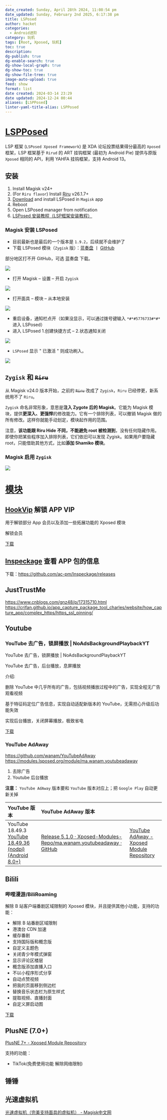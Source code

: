 ```yaml
---
date_created: Sunday, April 28th 2024, 11:08:54 pm
date_updated: Sunday, February 2nd 2025, 6:17:38 pm
title: LSPosed
author: hacket
categories:
  - Android进阶
category: 玩机
tags: [Root, Xposed, 玩机]
toc: true
description: 
dg-publish: true
dg-enable-search: true
dg-show-local-graph: true
dg-show-toc: true
dg-show-file-tree: true
image-auto-upload: true
feed: show
format: list
date created: 2024-03-14 23:29
date updated: 2024-12-24 00:44
aliases: [LSPPosed]
linter-yaml-title-alias: LSPPosed
---
```


# [LSPPosed](https://github.com/LSPosed/LSPosed)

LSP 框架 (`LSPosed Xposed Framework`) 是 XDA 论坛投票结果得分最高的 `Xposed` 框架，LSP 框架基于 `Rirud` 的 ART 挂钩框架 (最初为 Android Pie) 提供与原版 `Xposed` 相同的 API，利用 YAHFA 挂钩框架，支持 Android 13。

## 安装

1. Install Magisk v24+
2. (For `Riru flavor`) Install [Riru](https://github.com/RikkaApps/Riru/releases/latest) v26.1.7+
3. [Download](https://github.com/LSPosed/LSPosed#download) and install LSPosed in `Magisk` app
4. Reboot
5. Open LSPosed manager from notification
6. [LSPosed 安装教程（LSP框架安装教程）](https://magiskcn.com/lsposed-install)

### Magisk 安装 LSPosed

- 目前最新也是最后的一个版本是 `1.9.2`，后续就不会维护了
- 下载 LSPosed 模块（`Zygisk` 版）：[蓝奏盘](https://mrzzoxo.lanzoue.com/b02pfsr2f) 丨 [GitHub](https://github.com/LSPosed/LSPosed/releases/latest)

部分地区打不开 GitHub，可选 蓝奏盘 下载。

![](https://raw.githubusercontent.com/hacket/ObsidianOSS/master/obsidian/20240927101119.png)

- 打开 Magisk – 设置 – 开启 `Zygisk`

![](https://raw.githubusercontent.com/hacket/ObsidianOSS/master/obsidian/20240927101200.png)

- 打开面具 – 模块 – 从本地安装

![](https://raw.githubusercontent.com/hacket/ObsidianOSS/master/obsidian/20240927101228.png)

- 重启设备，通知栏点开（如果没显示，可以通过拨号键输入 `*#*#5776733#*#*` 进入 LSPosed）
- 进入 LSPosed 1.创建快捷方式 – 2.状态通知关闭

![](https://raw.githubusercontent.com/hacket/ObsidianOSS/master/obsidian/20240927101652.png)

- `LSPosed` 显示 " 已激活 " 则成功刷入。

![](https://raw.githubusercontent.com/hacket/ObsidianOSS/master/obsidian/20240927101536.png)

## `Zygisk` 和 ~~`Riru`~~

从 Magisk v24.0 版本开始，之前的 ~~`Riru`~~ 改成了 `Zygisk`，`Riru` 已经停更，新系统用不了 `Riru`。

`Zygisk` 命名非常形象，意思是**注入 Zygote 后的 Magisk**。它能为 Magisk 模块，提供**更深入、更强悍**的修改能力。它有一个排除列表，可以撤销 Magisk 做的所有修改。这样你就能手动划定，模块起作用的范围。

注意，**该功能跟 Riru Hide 不同，不能避免 root 被检测到**，没有任何隐藏作用。即使你把某些程序加入排除列表，它们依旧可以发现 Zygisk。如果用户要隐藏 root，只能借助其他方式，比如**添加 Shamiko 模块**。

### Magisk 启用 `Zygisk`

![](https://raw.githubusercontent.com/hacket/ObsidianOSS/master/obsidian202403170042523.png)

# [模块](https://modules.lsposed.org/)

## [HookVip](https://modules.lsposed.org/module/Hook.JiuWu.Xp#hookvip) 解锁 APP VIP

用于解锁部分 App 会员以及添加一些拓展功能的 Xposed 模块

解锁会员

[下载](https://github.com/Xposed-Modules-Repo/Hook.JiuWu.Xp/releases)

## [Inspeckage](https://modules.lsposed.org/module/mobi.acpm.inspeckage#-inspeckage---android-package-inspector) 查看 APP 包的信息

下载：<https://github.com/ac-pm/Inspeckage/releases>

## JustTrustMe

<https://www.cnblogs.com/gnz48/p/17315710.html><br><https://crifan.github.io/app_capture_package_tool_charles/website/how_capture_app/complex_https/https_ssl_pinning/>

## Youtube

### YouTube 去广告，锁屏播放 | NoAdsBackgroundPlaybackYT

YouTube 去广告，锁屏播放 | NoAdsBackgroundPlaybackYT

YouTube 去广告，后台播放，息屏播放

介绍:

删除 YouTube 中几乎所有的广告，包括视频播放过程中的广告，实现全程无广告观看视频

基于特征码定位广告信息，实现自动适配新版本的 YouTube，无需担心升级后功能失效

实现后台播放，关闭屏幕播放，极致省电

[下载](https://downloads.suchenqaq.club/xposed_module/YouTube%E5%8E%BB%E5%B9%BF%E5%91%8A%EF%BC%8C%E9%94%81%E5%B1%8F%E6%92%AD%E6%94%BE%7CNoAdsBackgroundPlaybackYT%E6%96%B0%E7%89%88%E6%9C%AC%E9%80%82%E9%85%8DYouTube17.14.35%E3%80%81YouTubeMusic5.02.50.apk)

### YouTube AdAway

<https://github.com/wanam/YouTubeAdAway><br><https://modules.lsposed.org/module/ma.wanam.youtubeadaway>

1. 去除广告
2. Youtube 后台播放

**注意：** `YouTube AdAway` 版本要和 `YouTube` 版本对应上；把 `Google Play` 自动更新关掉

| YouTube 版本                                                                                                                                                                                                                                          | YouTube AdAway 版本                                                                                                                                           |                                                                                                         |
| :-------------------------------------------------------------------------------------------------------------------------------------------------------------------------------------------------------------------------------------------------- | :---------------------------------------------------------------------------------------------------------------------------------------------------------- | :------------------------------------------------------------------------------------------------------ |
| YouTube 18.49.3 [YouTube 18.49.36 (nodpi) (Android 8.0+)](https://www.apkmirror.com/apk/google-inc/youtube/youtube-18-49-36-release/youtube-18-49-36-android-apk-download/download/?key=07566cc9d866c715ed75eac22c43dd10d492301f&forcebaseapk=true) | [Release 5.1.0 · Xposed-Modules-Repo/ma.wanam.youtubeadaway · GitHub](https://github.com/Xposed-Modules-Repo/ma.wanam.youtubeadaway/releases/tag/510-5.1.0) | [YouTube AdAway - Xposed Module Repository](https://modules.lsposed.org/module/ma.wanam.youtubeadaway/) |

## Bilili

### 哔哩漫游/BiliRoaming

解除 B 站客户端番剧区域限制的 Xposed 模块，并且提供其他小功能，支持的功能：

- 解除 B 站番剧区域限制
- 港澳台 CDN 加速
- 缓存番剧
- 支持国际版和概念版
- 自定义主题色
- 关闭青少年模式弹窗
- 显示评论区楼层
- 概念版添加直播入口
- 不以小程序形式分享
- 自动点赞视频
- 把我的页面移到侧边栏
- 替换音乐状态栏为原生样式
- 提取视频、直播封面
- 自定义屏启动图

[下载](https://downloads.suchenqaq.club/xposed_module/%E5%93%94%E5%93%A9%E6%BC%AB%E6%B8%B8-BiliRoaming1.7.0.apk)

## PlusNE (7.0+)

[PlusNE 7+ - Xposed Module Repository](https://modules.lsposed.org/module/me.plusne/)

支持的功能：

- TikTok(免费使用功能 解除网络限制)

## 锤锤

## 光速虚拟机

[光速虚拟机（完美支持面具的虚拟机） - Magisk中文网](https://magiskcn.com/gsxnj)
